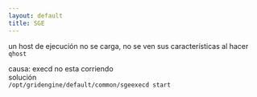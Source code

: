 ```yaml
---
layout: default
title: SGE
---
```

un host de ejecución no se carga, no se ven sus características al hacer  
`qhost`

causa: execd no esta corriendo  
solución  
`/opt/gridengine/default/common/sgeexecd start`
